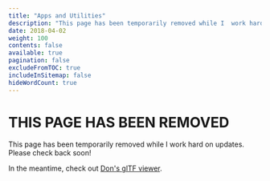 ```yaml
---
title: "Apps and Utilities"
description: "This page has been temporarily removed while I  work hard on updates. Please check back soon! Lots of goodies are planned :D"
date: 2018-04-02
weight: 100
contents: false
available: true
pagination: false
excludeFromTOC: true
includeInSitemap: false
hideWordCount: true
---
```


# THIS PAGE HAS BEEN REMOVED

This page has been temporarily removed while I  work hard on updates. Please check back soon!

In the meantime, check out [Don's glTF viewer](https://gltf-viewer.donmccurdy.com/).